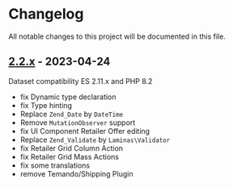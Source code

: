# Changelog

All notable changes to this project will be documented in this file.

## [2.2.x] - 2023-04-24
[2.2.x]: https://github.com/Smile-SA/magento2-module-store-delivery/compare/2.1.x...2.2.x

Dataset compatibility ES 2.11.x and PHP 8.2

- fix Dynamic type declaration
- fix Type hinting
- Replace `Zend_Date` by `DateTime`
- Remove `MutationObserver` support
- fix UI Component Retailer Offer editing
- Replace `Zend_Validate` by `Laminas\Validator`
- fix Retailer Grid Column Action
- fix Retailer Grid Mass Actions
- fix some translations
- remove Temando/Shipping Plugin
